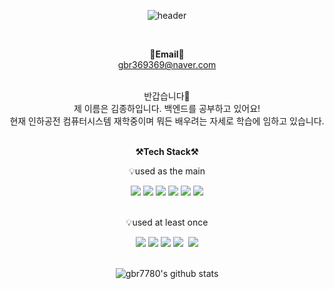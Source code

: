 

<!--
**gbr7780/gbr7780** is a ✨ _special_ ✨ repository because its `README.md` (this file) appears on your GitHub profile.

Here are some ideas to get you started:

- 🔭 I’m currently working on ...
- 🌱 I’m currently learning ...
- 👯 I’m looking to collaborate on ...
- 🤔 I’m looking for help with ...
- 💬 Ask me about ...
- 📫 How to reach me: ...
- 😄 Pronouns: ...
- ⚡ Fun fact: ...
-->



<div align="center">

![header](https://capsule-render.vercel.app/api?type=Waving&color=auto&height=300&section=header&text=JongHa's%20GitHub%20Profile&fontSize=40)

<br>
<!--
<strong>⚡Career&Awards⚡</strong><br>
2014 충북 기능경기대회 컴퓨터정보통신(現 IT네트워크시스템) 금메달<br>
2015 충북 기능경기대회 컴퓨터정보통신(現 IT네트워크시스템) 금메달<br>
글로벌숙련기술진흥원 Ciso 라우터 네트워킹 수료<br>
前 씨앤씨 LCD서비스팀 사원 <br>
前 삼성전자 IM 네트워크사업부 글로벌서비스팀 CL1 <br>
現 인하공전 컴퓨터시스템 재학 <br><br>
--->

<strong>📧Email📧</strong><br>
<a>gbr369369@naver.com</a>
<br><br>

반갑습니다👐<br>
제 이름은 김종하입니다. 백엔드를 공부하고 있어요!<br>
현재 인하공전 컴퓨터시스템 재학중이며 뭐든 배우려는 자세로 학습에 임하고 있습니다.<br><br>

<strong>⚒️Tech Stack⚒️</strong>
<p>💡used as the main</p>
<img src="https://img.shields.io/badge/java-007396?style=for-the-badge&logo=java&logoColor=white">
<img src="https://img.shields.io/badge/spring-6DB33F?style=for-the-badge&logo=spring&logoColor=white">
<img src="https://img.shields.io/badge/springboot-6DB33F?style=for-the-badge&logo=springboot&logoColor=white">
<img src="https://img.shields.io/badge/mysql-4479A1?style=for-the-badge&logo=mysql&logoColor=white">
<img src="https://img.shields.io/badge/Docker-2496ED?style=for-the-badge&logo=Docker&logoColor=white">
<img src="https://img.shields.io/badge/linux-FCC624?style=for-the-badge&logo=linux&logoColor=black">
<br><br>
  
  <p>💡used at least once</p>
  <img src="https://img.shields.io/badge/javascript-F7DF1E?style=for-the-badge&logo=javascript&logoColor=black">
  <img src="https://img.shields.io/badge/css-1572B6?style=for-the-badge&logo=css3&logoColor=white">
  <img src="https://img.shields.io/badge/html-E34F26?style=for-the-badge&logo=html5&logoColor=white">
  <img src="https://img.shields.io/badge/Vue.js-4FC08D?style=for-the-badge&logo=Vue.js&logoColor=white"/></a>&nbsp
  <img src="https://img.shields.io/badge/python-3776AB?style=for-the-badge&logo=python&logoColor=white">
  <br><br>
  
  
  ![gbr7780's github stats](https://github-readme-stats.vercel.app/api?username=gbr7780&show_icons=true&count_private=true)
</div>



